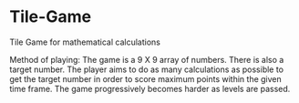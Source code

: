 # Tile-Game
Tile Game for mathematical calculations

Method of playing:
The game is a 9 X 9 array of numbers. There is also a target number. The player aims to do as many calculations as possible to get the target number in order to score maximum points within the given time frame. The game progressively becomes harder as levels are passed.
